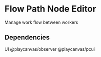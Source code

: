 # Flow Path Node Editor

Manage work flow between workers



## Dependencies



UI
@playcanvas/observer
@playcanvas/pcui